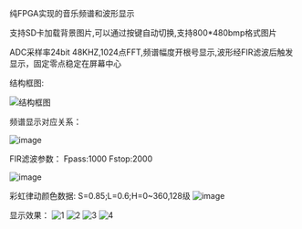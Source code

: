 纯FPGA实现的音乐频谱和波形显示

支持SD卡加载背景图片,可以通过按键自动切换,支持800*480bmp格式图片

ADC采样率24bit 48KHZ,1024点FFT,频谱幅度开根号显示,波形经FIR滤波后触发显示，固定零点稳定在屏幕中心

结构框图:

![结构框图](https://github.com/user-attachments/assets/da4a05fc-6d78-474e-b642-b317d63c1956)

频谱显示对应关系：

![image](https://github.com/user-attachments/assets/d8bfcc31-df81-4100-a646-03790ca1163b)

FIR滤波参数：
Fpass:1000 Fstop:2000

![image](https://github.com/user-attachments/assets/481dcd4c-a860-4a19-aa8d-28d099b194ac)

彩虹律动颜色数据:
S=0.85;L=0.6;H=0~360,128级
![image](https://github.com/user-attachments/assets/5539846d-315b-44b6-8a4f-5fbadda27d49)

显示效果：
![1](https://github.com/user-attachments/assets/d9ffecb5-10fd-4a41-bfb3-76ac68e4100e)
![2](https://github.com/user-attachments/assets/10ac0451-b4bd-4cf1-8212-0e55055b6d63)
![3](https://github.com/user-attachments/assets/40e0fe03-bfd5-4d2a-b685-7de75bd23ee6)
![4](https://github.com/user-attachments/assets/7b7ab2ce-66d9-42c9-babf-22da2685dae5)
